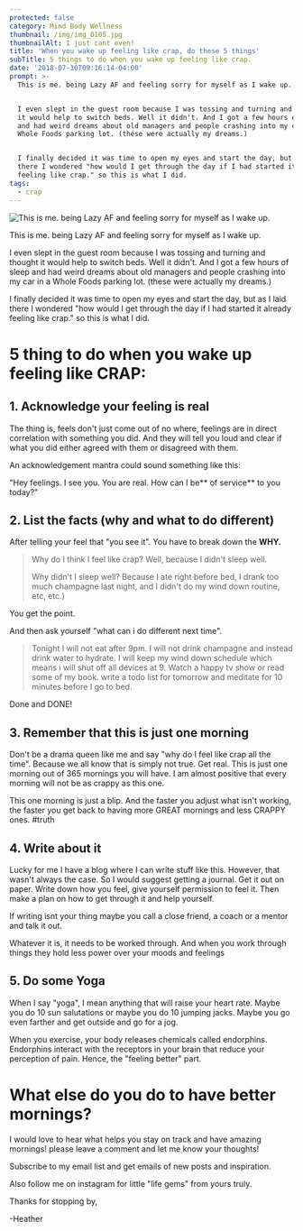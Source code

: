 ```yaml
---
protected: false
category: Mind Body Wellness
thumbnail: /img/img_0105.jpg
thumbnailAlt: I just cant even!
title: 'When you wake up feeling like crap, do these 5 things'
subTitle: 5 things to do when you wake up feeling like crap.
date: '2018-07-10T09:16:14-04:00'
prompt: >-
  This is me. being Lazy AF and feeling sorry for myself as I wake up. 


  I even slept in the guest room because I was tossing and turning and thought
  it would help to switch beds. Well it didn't. And I got a few hours of sleep
  and had weird dreams about old managers and people crashing into my car in a
  Whole Foods parking lot. (these were actually my dreams.)


  I finally decided it was time to open my eyes and start the day, but as I laid
  there I wondered "how would I get through the day if I had started it already
  feeling like crap." so this is what I did.
tags:
  - crap
---
```

![This is me. being Lazy AF and feeling sorry for myself as I wake up. ](/img/img_0105.jpg)

This is me. being Lazy AF and feeling sorry for myself as I wake up. 

I even slept in the guest room because I was tossing and turning and thought it would help to switch beds. Well it didn't. And I got a few hours of sleep and had weird dreams about old managers and people crashing into my car in a Whole Foods parking lot. (these were actually my dreams.)

I finally decided it was time to open my eyes and start the day, but as I laid there I wondered "how would I get through the day if I had started it already feeling like crap." so this is what I did.

# 5 thing to do when you wake up feeling like CRAP:

## 1. Acknowledge your feeling is real

The thing is, feels don't just come out of no where, feelings are in direct correlation with something you did. And they will tell you loud and clear if what you did either agreed with them or disagreed with them. 

An acknowledgement mantra could sound something like this:

"Hey feelings. I see you. You are real. How can I be** of service** to you today?"

## 2. List the facts  (why and what to do different)

After telling your feel that "you see it". You have to break down the **WHY.** 

> Why do I think I feel like crap? Well, because I didn't sleep well.
>
> Why didn't I sleep well? Because I ate right before bed, I drank too much champagne last night, and I didn't do my wind down routine, etc, etc.)

You get the point. 

And then ask yourself "what can i do different next time".

> Tonight I will not eat after 9pm. I will not drink champagne and instead drink water to hydrate. I will keep my wind down schedule which means i will shut off all devices at 9. Watch a happy tv show or read some of my book. write a todo list for tomorrow and meditate for 10 minutes before I go to bed.

Done and DONE!

## 3. Remember that this is just one morning

Don't be a drama queen like me and say "why do I feel like crap all the time". Because we all know that is simply not true. Get real. This is just one morning out of 365 mornings you will have. I am almost positive that every morning will not be as crappy as this one.

This one morning is just a blip. And the faster you adjust what isn't working, the faster you get back to having more GREAT mornings and less CRAPPY ones. #truth

## 4. Write about it

Lucky for me I have a blog where I can write stuff like this. However, that wasn't always the case. So I would suggest getting a journal. Get it out on paper. Write down how you feel, give yourself permission to feel it. Then make a plan on how to get through it and help yourself. 

If writing isnt your thing maybe you call a close friend, a coach or a mentor and talk it out. 

Whatever it is, it needs to be worked through. And when you work through things they hold less power over your moods and feelings

## 5. Do some Yoga

When I say "yoga", I mean anything that will raise your heart rate. Maybe you do 10 sun salutations or maybe you do 10 jumping jacks. Maybe you go even farther and get outside and go for a jog. 

When you exercise, your body releases chemicals called endorphins. Endorphins interact with the receptors in your brain that reduce your perception of pain. Hence, the "feeling better" part.

# What else do you do to have better mornings?

I would love to hear what helps you stay on track and have amazing mornings! please leave a comment and let me know your thoughts! 

Subscribe to my email list and get emails of new posts and inspiration.

Also follow me on instagram for little "life gems" from yours truly.

Thanks for stopping by,

\-Heather

